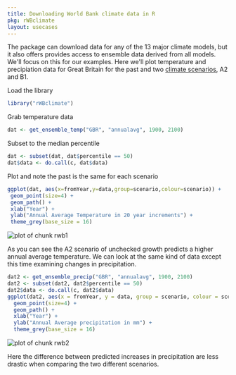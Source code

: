```yaml
---
title: Downloading World Bank climate data in R
pkg: rWBclimate
layout: usecases
---
```





The package can download data for any of the 13 major climate models, but it also offers provides access to ensemble data derived from all models.  We'll focus on this for our examples. Here we'll plot temperature and precipiation data for Great Britain for the past and two [climate scenarios](http://climatesanity.wordpress.com/tag/global-depletion-of-groundwater-resources/), A2 and B1.

Load the library


```r
library("rWBclimate")
```


Grab temperature data


```r
dat <- get_ensemble_temp("GBR", "annualavg", 1900, 2100)
```


Subset to the median percentile


```r
dat <- subset(dat, dat$percentile == 50)
dat$data <- do.call(c, dat$data)
```


Plot and note the past is the same for each scenario


```r
ggplot(dat, aes(x=fromYear,y=data,group=scenario,colour=scenario)) +
 geom_point(size=4) +
 geom_path() +
 xlab("Year") +
 ylab("Annual Average Temperature in 20 year increments") +
 theme_grey(base_size = 16)
```

![plot of chunk rwb1](../../assets/usecases-images/rwb1.png) 


As you can see the A2 scenario of unchecked growth predicts a higher annual average temperature.  We can look at the same kind of data except this time examining changes in precipitation.


```r
dat2 <- get_ensemble_precip("GBR", "annualavg", 1900, 2100)
dat2 <- subset(dat2, dat2$percentile == 50)
dat2$data <- do.call(c, dat2$data)
ggplot(dat2, aes(x = fromYear, y = data, group = scenario, colour = scenario)) +
  geom_point(size=4) + 
  geom_path() + 
  xlab("Year") + 
  ylab("Annual Average precipitation in mm") +
  theme_grey(base_size = 16)
```

![plot of chunk rwb2](../../assets/usecases-images/rwb2.png) 


Here the difference between predicted increases in precipitation are less drastic when comparing the two different scenarios.
